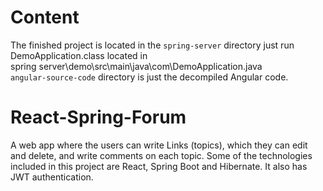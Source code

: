 # Content
The finished project is located in the `spring-server` directory just run DemoApplication.class located in <br/>
spring server\demo\src\main\java\com\DemoApplication.java <br/>
`angular-source-code` directory is just the decompiled Angular code.
# React-Spring-Forum
A web app where the users can write Links (topics), which they can edit and delete, and write comments on each topic. Some of the technologies included in this project are React, Spring Boot and Hibernate. It also has JWT authentication.   
